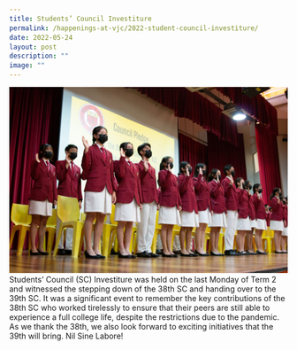 ```yaml
---
title: Students’ Council Investiture
permalink: /happenings-at-vjc/2022-student-council-investiture/
date: 2022-05-24
layout: post
description: ""
image: ""
---
```



![](/images/Happening%20at%20VJC/2022%2013%20SC%20Invest.jpg)
Students’ Council (SC) Investiture was held on the last Monday of Term 2 and witnessed the stepping down of the 38th SC and handing over to the 39th SC. It was a significant event to remember the key contributions of the 38th SC who worked tirelessly to ensure that their peers are still able to experience a full college life, despite the restrictions due to the pandemic. As we thank the 38th, we also look forward to exciting initiatives that the 39th will bring. Nil Sine Labore!